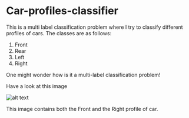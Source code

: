 # Car-profiles-classifier
This is a multi label classification problem where I try to classify different profiles of cars. 
The classes are as follows:
1. Front
2. Rear
3. Left
4. Right

One might wonder how is it a multi-label classification problem!

Have a look at this image

![alt text](https://https://images.unsplash.com/photo-1542362567-b07e54358753?ixlib=rb-1.2.1&ixid=eyJhcHBfaWQiOjEyMDd9&w=1000&q=80)

This image contains both the Front and the Right profile of car.
